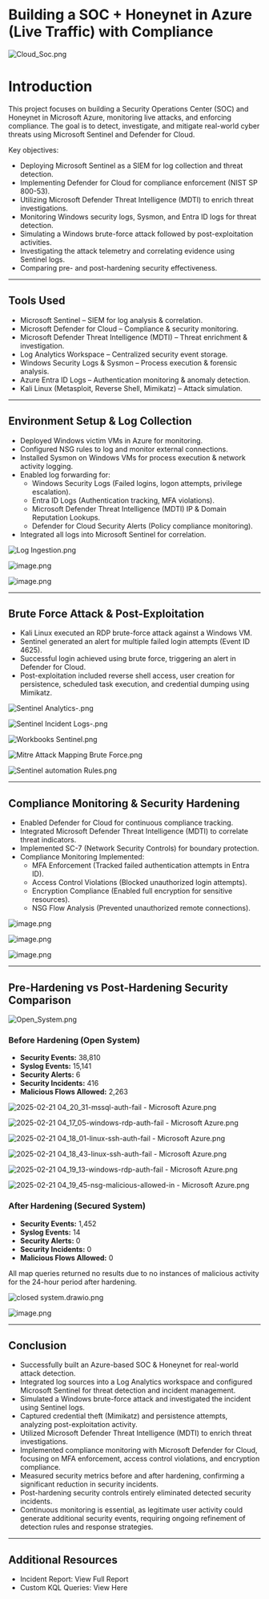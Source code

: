 # Building a SOC + Honeynet in Azure (Live Traffic) with Compliance

![Cloud_Soc.png](Cloud_Soc.png)

# **Introduction**

This project focuses on building a Security Operations Center (SOC) and Honeynet in Microsoft Azure, monitoring live attacks, and enforcing compliance. The goal is to detect, investigate, and mitigate real-world cyber threats using Microsoft Sentinel and Defender for Cloud.

Key objectives:

- Deploying Microsoft Sentinel as a SIEM for log collection and threat detection.
- Implementing Defender for Cloud for compliance enforcement (NIST SP 800-53).
- Utilizing Microsoft Defender Threat Intelligence (MDTI) to enrich threat investigations.
- Monitoring Windows security logs, Sysmon, and Entra ID logs for threat detection.
- Simulating a Windows brute-force attack followed by post-exploitation activities.
- Investigating the attack telemetry and correlating evidence using Sentinel logs.
- Comparing pre- and post-hardening security effectiveness.

---

## **Tools Used**

- Microsoft Sentinel – SIEM for log analysis & correlation.
- Microsoft Defender for Cloud – Compliance & security monitoring.
- Microsoft Defender Threat Intelligence (MDTI) – Threat enrichment & investigation.
- Log Analytics Workspace – Centralized security event storage.
- Windows Security Logs & Sysmon – Process execution & forensic analysis.
- Azure Entra ID Logs – Authentication monitoring & anomaly detection.
- Kali Linux (Metasploit, Reverse Shell, Mimikatz) – Attack simulation.

---

## **Environment Setup & Log Collection**

- Deployed Windows victim VMs in Azure for monitoring.
- Configured NSG rules to log and monitor external connections.
- Installed Sysmon on Windows VMs for process execution & network activity logging.
- Enabled log forwarding for:
    - Windows Security Logs (Failed logins, logon attempts, privilege escalation).
    - Entra ID Logs (Authentication tracking, MFA violations).
    - Microsoft Defender Threat Intelligence (MDTI) IP & Domain Reputation Lookups.
    - Defender for Cloud Security Alerts (Policy compliance monitoring).
- Integrated all logs into Microsoft Sentinel for correlation.

![Log Ingestion.png](Log_Ingestion.png)

![image.png](image.png)

![image.png](image%201.png)

---

## **Brute Force Attack & Post-Exploitation**

- Kali Linux executed an RDP brute-force attack against a Windows VM.
- Sentinel generated an alert for multiple failed login attempts (Event ID 4625).
- Successful login achieved using brute force, triggering an alert in Defender for Cloud.
- Post-exploitation included reverse shell access, user creation for persistence, scheduled task execution, and credential dumping using Mimikatz.

![Sentinel Analytics-.png](Sentinel_Analytics-.png)

![Sentinel Incident Logs-.png](Sentinel_Incident_Logs-.png)

![Workbooks Sentinel.png](Workbooks_Sentinel.png)

![Mitre Attack Mapping Brute Force.png](Mitre_Attack_Mapping_Brute_Force.png)

![Sentinel automation Rules.png](Sentinel_automation_Rules.png)

---

## **Compliance Monitoring & Security Hardening**

- Enabled Defender for Cloud for continuous compliance tracking.
- Integrated Microsoft Defender Threat Intelligence (MDTI) to correlate threat indicators.
- Implemented SC-7 (Network Security Controls) for boundary protection.
- Compliance Monitoring Implemented:
    - MFA Enforcement (Tracked failed authentication attempts in Entra ID).
    - Access Control Violations (Blocked unauthorized login attempts).
    - Encryption Compliance (Enabled full encryption for sensitive resources).
    - NSG Flow Analysis (Prevented unauthorized remote connections).

![image.png](image%202.png)

![image.png](image%203.png)

![image.png](image%204.png)

---

## **Pre-Hardening vs Post-Hardening Security Comparison**

![Open_System.png](Open_System.png)

### **Before Hardening (Open System)**

- **Security Events:** 38,810
- **Syslog Events:** 15,141
- **Security Alerts:** 6
- **Security Incidents:** 416
- **Malicious Flows Allowed:** 2,263

![2025-02-21 04_20_31-mssql-auth-fail - Microsoft Azure.png](2025-02-21_04_20_31-mssql-auth-fail_-_Microsoft_Azure.png)

![2025-02-21 04_17_05-windows-rdp-auth-fail - Microsoft Azure.png](2025-02-21_04_17_05-windows-rdp-auth-fail_-_Microsoft_Azure.png)

![2025-02-21 04_18_01-linux-ssh-auth-fail - Microsoft Azure.png](2025-02-21_04_18_01-linux-ssh-auth-fail_-_Microsoft_Azure.png)

![2025-02-21 04_18_43-linux-ssh-auth-fail - Microsoft Azure.png](2025-02-21_04_18_43-linux-ssh-auth-fail_-_Microsoft_Azure.png)

![2025-02-21 04_19_13-windows-rdp-auth-fail - Microsoft Azure.png](2025-02-21_04_19_13-windows-rdp-auth-fail_-_Microsoft_Azure.png)

![2025-02-21 04_19_45-nsg-malicious-allowed-in - Microsoft Azure.png](2025-02-21_04_19_45-nsg-malicious-allowed-in_-_Microsoft_Azure.png)

### **After Hardening (Secured System)**

- **Security Events:** 1,452
- **Syslog Events:** 14
- **Security Alerts:** 0
- **Security Incidents:** 0
- **Malicious Flows Allowed:** 0

All map queries returned no results due to no instances of malicious activity for the 24-hour period after hardening.

![closed system.drawio.png](closed_system.drawio.png)

![image.png](image%205.png)

---

## Conclusion

- Successfully built an Azure-based SOC & Honeynet for real-world attack detection.
- Integrated log sources into a Log Analytics workspace and configured Microsoft Sentinel for threat detection and incident management.
- Simulated a Windows brute-force attack and investigated the incident using Sentinel logs.
- Captured credential theft (Mimikatz) and persistence attempts, analyzing post-exploitation activity.
- Utilized Microsoft Defender Threat Intelligence (MDTI) to enrich threat investigations.
- Implemented compliance monitoring with Microsoft Defender for Cloud, focusing on MFA enforcement, access control violations, and encryption compliance.
- Measured security metrics before and after hardening, confirming a significant reduction in security incidents.
- Post-hardening security controls entirely eliminated detected security incidents.
- Continuous monitoring is essential, as legitimate user activity could generate additional security events, requiring ongoing refinement of detection rules and response strategies.

---

## **Additional Resources**

- Incident Report: View Full Report
- Custom KQL Queries: View Here
